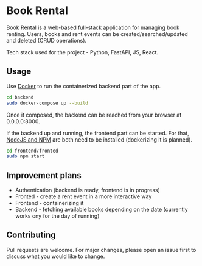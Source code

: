 # Book Rental 

Book Rental is a web-based full-stack application for managing book renting.
Users, books and rent events can be created/searched/updated and deleted (CRUD operations).

Tech stack used for the project - Python, FastAPI, JS, React.
## Usage

Use [Docker](https://www.docker.com/) to run the containerized backend part of the app.

```bash
cd backend
sudo docker-compose up --build
```

Once it composed, the backend can be reached from your browser at 0.0.0.0:8000.

If the backend up and running, the frontend part can be started.
For that, [NodeJS and NPM](https://kinsta.com/blog/how-to-install-node-js/) are both need to be installed (dockerizing it is planned).

```bash
cd frontend/fronted
sudo npm start
```

## Improvement plans

- Authentication (backend is ready, frontend is in progress)
- Fronted - create a rent event in a more interactive way
- Frontend - containerizing it
- Backend - fetching available books depending on the date (currently works ony for the day of running)

## Contributing

Pull requests are welcome. For major changes, please open an issue first
to discuss what you would like to change.


